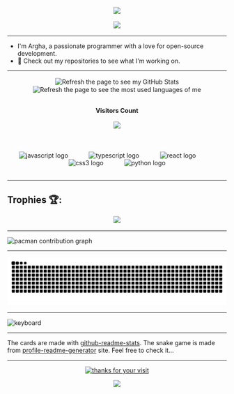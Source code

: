 

<p align="center">
  <img src="https://capsule-render.vercel.app/api?type=waving&color=gradient&height=90"/>
</p>

<div align="center">
  <picture>
      <source media="(prefers-color-scheme: dark)" srcset="https://readme-typing-svg.herokuapp.com?font=Fira+Code&weight=700&size=30&pause=200&color=C0FFFA&center=true&vCenter=true&width=500&height=100&lines=Hi+%F0%9F%91%8B%F0%9F%91%8B" />
      <img src="https://readme-typing-svg.herokuapp.com?font=Fira+Code&weight=700&size=30&pause=200&color=5C0F37&center=true&vCenter=true&width=500&height=100&lines=Hi+%F0%9F%91%8B%F0%9F%91%8B" />
  </picture>
</div>


---

  - I'm Argha, a passionate programmer with a love for open-source development.
  - 🚀 Check out my repositories to see what I'm working on.

---

<div align="center">
  <picture>
    <source
        srcset="https://github-readme-stats.vercel.app/api?username=arg387&hide_title=false&hide_rank=false&show_icons=true&include_all_commits=true&count_private=true&theme=tokyonight&bg_color=421A38"
        media="(prefers-color-scheme: dark)"
    />
    <source
        srcset="https://github-readme-stats.vercel.app/api?username=arg387&hide_title=false&hide_rank=false&show_icons=true&include_all_commits=true&count_private=true&theme=cobalt&bg_color=f1faee&text_color=2A0072"
        media="(prefers-color-scheme: light)"
    />
    <img
        alt="Refresh the page to see my GitHub Stats"
        height="190px" align="center"
        src="https://github-readme-stats.vercel.app/api?username=arg387&show_icons=true"
    />
  </picture>
  <picture>
    <source
        srcset="https://github-readme-stats.vercel.app/api/top-langs?username=arg387&layout=compact&hide_title=false&hide=jupyter%20notebook&theme=tokyonight&bg_color=421A38"
        media="(prefers-color-scheme: dark)"
    />
    <source
        srcset="https://github-readme-stats.vercel.app/api/top-langs?username=arg387&layout=compact&hide_title=false&hide=jupyter%20notebook&theme=cobalt&bg_color=f1faee&text_color=2A0072"
        media="(prefers-color-scheme: light)"
    />
    <img
        alt="Refresh the page to see the most used languages of me"
        height="190px" align="center"
        src="https://github-readme-stats.vercel.app/api/top-langs?username=arg387&layout=compact&hide=jupyter%20notebook"
    />
  </picture>
</div> 

<div align="center">
  <br><p align="centre"><b>Visitors Count</b></p>  
  <p align="center"><img align="center" src="https://profile-counter.glitch.me/{arg387}/count.svg" /></p> 
<br></div>


###

<div align="center">
  <img src="https://cdn.jsdelivr.net/gh/devicons/devicon/icons/javascript/javascript-original.svg" height="40" alt="javascript logo"   />
  <img width="40" />
  <img src="https://cdn.jsdelivr.net/gh/devicons/devicon/icons/typescript/typescript-original.svg" height="40" alt="typescript logo"  />
  <img width="40" />
  <img src="https://cdn.jsdelivr.net/gh/devicons/devicon/icons/react/react-original.svg" height="40" alt="react logo"  />
  <img width="40" />
  <img src="https://cdn.jsdelivr.net/gh/devicons/devicon/icons/css3/css3-original.svg" height="40" alt="css3 logo"  />
  <img width="40" />
  <img src="https://cdn.jsdelivr.net/gh/devicons/devicon/icons/python/python-original.svg" height="40" alt="python logo"  />

</div>
<br>
<hr>

## Trophies 🏆:

<p align='center'>
<img src="https://github-profile-trophy.vercel.app/?username=arg387&theme=dracula&no-frame=true&margin-w=15&margin-h=15">
</p>

---
<picture>
  <source media="(prefers-color-scheme: dark)" srcset="https://raw.githubusercontent.com/arg387/arg387/output/pacman-contribution-graph-dark.svg">
  <source media="(prefers-color-scheme: light)" srcset="https://raw.githubusercontent.com/arg387/arg387/output/pacman-contribution-graph.svg">
  <img alt="pacman contribution graph" src="https://raw.githubusercontent.com/arg387/arg387/output/pacman-contribution-graph.svg">
</picture>

---

<img src="https://raw.githubusercontent.com/arg387/arg387/output/snake.svg" alt="Snake animation" />

---

<img alt="keyboard" src="https://github.com/user-attachments/assets/bb94fa88-9318-4fd2-848f-e946b49364dd" height = "500px" width = "800px"/>


---

The cards are made with [github-readme-stats](https://github.com/anuraghazra/github-readme-stats). The snake game is made from [profile-readme-generator](https://profile-readme-generator.com) site. Feel free to check it...

---


<div align="center">
    <a href="https://git.io/typing-svg">
        <img alt="thanks for your visit" src="https://readme-typing-svg.herokuapp.com?font=Roboto+Slab&color=%237E3ACE&size=24&center=true&vCenter=true&width=300&lines=Thanks+for+your+visit!" >
    </a>
</div>

<p align="center">
  <img src="https://capsule-render.vercel.app/api?type=waving&color=gradient&height=90"/>
</p>
